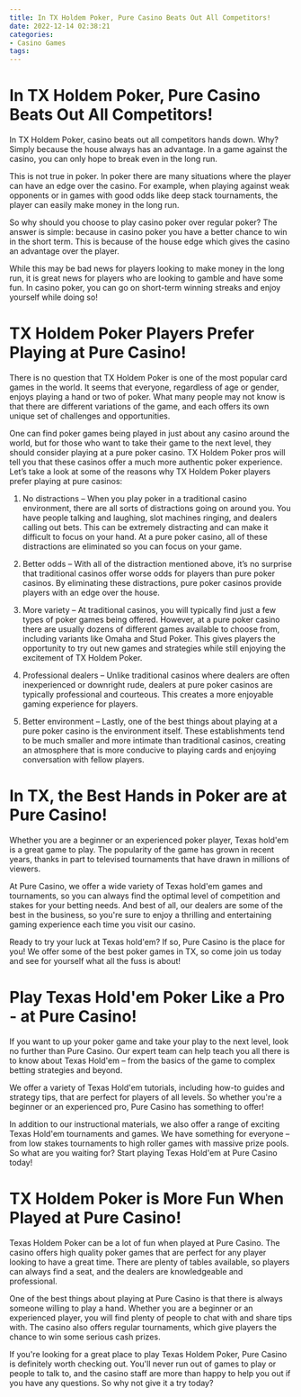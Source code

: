 ```yaml
---
title: In TX Holdem Poker, Pure Casino Beats Out All Competitors!
date: 2022-12-14 02:38:21
categories:
- Casino Games
tags:
---
```



#  In TX Holdem Poker, Pure Casino Beats Out All Competitors!

In TX Holdem Poker, casino beats out all competitors hands down. Why? Simply because the house always has an advantage. In a game against the casino, you can only hope to break even in the long run.

This is not true in poker. In poker there are many situations where the player can have an edge over the casino. For example, when playing against weak opponents or in games with good odds like deep stack tournaments, the player can easily make money in the long run.

So why should you choose to play casino poker over regular poker? The answer is simple: because in casino poker you have a better chance to win in the short term. This is because of the house edge which gives the casino an advantage over the player.

While this may be bad news for players looking to make money in the long run, it is great news for players who are looking to gamble and have some fun. In casino poker, you can go on short-term winning streaks and enjoy yourself while doing so!

#  TX Holdem Poker Players Prefer Playing at Pure Casino!

There is no question that TX Holdem Poker is one of the most popular card games in the world. It seems that everyone, regardless of age or gender, enjoys playing a hand or two of poker. What many people may not know is that there are different variations of the game, and each offers its own unique set of challenges and opportunities.

One can find poker games being played in just about any casino around the world, but for those who want to take their game to the next level, they should consider playing at a pure poker casino. TX Holdem Poker pros will tell you that these casinos offer a much more authentic poker experience. Let’s take a look at some of the reasons why TX Holdem Poker players prefer playing at pure casinos:

1) No distractions – When you play poker in a traditional casino environment, there are all sorts of distractions going on around you. You have people talking and laughing, slot machines ringing, and dealers calling out bets. This can be extremely distracting and can make it difficult to focus on your hand. At a pure poker casino, all of these distractions are eliminated so you can focus on your game.

2) Better odds – With all of the distraction mentioned above, it’s no surprise that traditional casinos offer worse odds for players than pure poker casinos. By eliminating these distractions, pure poker casinos provide players with an edge over the house.

3) More variety – At traditional casinos, you will typically find just a few types of poker games being offered. However, at a pure poker casino there are usually dozens of different games available to choose from, including variants like Omaha and Stud Poker. This gives players the opportunity to try out new games and strategies while still enjoying the excitement of TX Holdem Poker.

4) Professional dealers – Unlike traditional casinos where dealers are often inexperienced or downright rude, dealers at pure poker casinos are typically professional and courteous. This creates a more enjoyable gaming experience for players.

5) Better environment – Lastly, one of the best things about playing at a pure poker casino is the environment itself. These establishments tend to be much smaller and more intimate than traditional casinos, creating an atmosphere that is more conducive to playing cards and enjoying conversation with fellow players.

#  In TX, the Best Hands in Poker are at Pure Casino!

Whether you are a beginner or an experienced poker player, Texas hold'em is a great game to play. The popularity of the game has grown in recent years, thanks in part to televised tournaments that have drawn in millions of viewers.

At Pure Casino, we offer a wide variety of Texas hold'em games and tournaments, so you can always find the optimal level of competition and stakes for your betting needs. And best of all, our dealers are some of the best in the business, so you're sure to enjoy a thrilling and entertaining gaming experience each time you visit our casino.

Ready to try your luck at Texas hold'em? If so, Pure Casino is the place for you! We offer some of the best poker games in TX, so come join us today and see for yourself what all the fuss is about!

#  Play Texas Hold'em Poker Like a Pro - at Pure Casino!

If you want to up your poker game and take your play to the next level, look no further than Pure Casino. Our expert team can help teach you all there is to know about Texas Hold'em – from the basics of the game to complex betting strategies and beyond.

We offer a variety of Texas Hold'em tutorials, including how-to guides and strategy tips, that are perfect for players of all levels. So whether you're a beginner or an experienced pro, Pure Casino has something to offer!

In addition to our instructional materials, we also offer a range of exciting Texas Hold'em tournaments and games. We have something for everyone – from low stakes tournaments to high roller games with massive prize pools. So what are you waiting for? Start playing Texas Hold'em at Pure Casino today!

#  TX Holdem Poker is More Fun When Played at Pure Casino!

Texas Holdem Poker can be a lot of fun when played at Pure Casino. The casino offers high quality poker games that are perfect for any player looking to have a great time. There are plenty of tables available, so players can always find a seat, and the dealers are knowledgeable and professional.

One of the best things about playing at Pure Casino is that there is always someone willing to play a hand. Whether you are a beginner or an experienced player, you will find plenty of people to chat with and share tips with. The casino also offers regular tournaments, which give players the chance to win some serious cash prizes.

If you're looking for a great place to play Texas Holdem Poker, Pure Casino is definitely worth checking out. You'll never run out of games to play or people to talk to, and the casino staff are more than happy to help you out if you have any questions. So why not give it a try today?